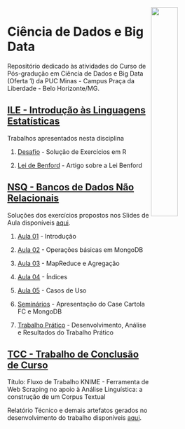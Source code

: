 <img src="/zImagens/word-cloud-big-data-1.jpg" align="right" width="35%" height="35%"/>

# Ciência de Dados e Big Data
Repositório dedicado às atividades do Curso de Pós-gradução em Ciência de Dados e Big Data (Oferta 1) da PUC Minas - Campus Praça da Liberdade - Belo Horizonte/MG.

## [ILE - Introdução às Linguagens Estatísticas](LinguagensEstatisticas)
Trabalhos apresentados nesta disciplina

1. [Desafio](LinguagensEstatisticas/Desafio) - Solução de Exercícios em R

2. [Lei de Benford](LinguagensEstatisticas/ArtigoLeiDeBenford) - Artigo sobre a Lei Benford


## [NSQ - Bancos de Dados Não Relacionais](NoSQL)
Soluções dos exercícios propostos nos Slides de Aula disponíveis [aqui](https://github.com/gcouti/nosql-class "GitHub Gabriel - gcouti").

1. [Aula 01](NoSQL/Aula01) - Introdução

2. [Aula 02](NoSQL/Aula02) - Operações básicas em MongoDB

3. [Aula 03](NoSQL/Aula03) - MapReduce e Agregação

4. [Aula 04](NoSQL/Aula04) - Índices

5. [Aula 05](NoSQL/Aula05) - Casos de Uso

6. [Seminários](NoSQL/Seminarios) - Apresentação do Case Cartola FC e MongoDB

7. [Trabalho Prático](NoSQL/TrabalhoPratico) - Desenvolvimento, Análise e Resultados do Trabalho Prático


## [TCC - Trabalho de Conclusão de Curso](TCC)
Título: Fluxo de Trabalho KNIME - Ferramenta de Web Scraping no apoio à Análise Linguística: a construção de um Corpus Textual

Relatório Técnico e demais artefatos gerados no desenvolvimento do trabalho disponíveis [aqui](TCC).
